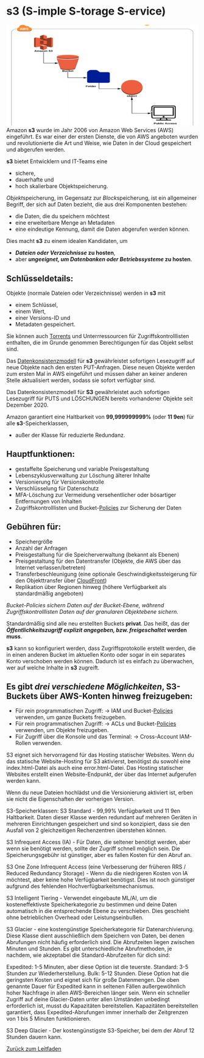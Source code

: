 # s3 (S-imple S-torage S-ervice) 
![Amazon s3](../../docs/pngs/s3.png) 
Amazon **s3** wurde im Jahr 2006 von Amazon Web Services (AWS) eingeführt. Es war einer der ersten Dienste, die von AWS angeboten wurden und revolutionierte die Art und Weise, wie Daten in der Cloud gespeichert und abgerufen werden.

**s3** bietet Entwicklern und IT-Teams eine 
* sichere,
* dauerhafte und
* hoch skalierbare Objektspeicherung.

*Objekt*speicherung, im Gegensatz zur *Block*speicherung, ist ein allgemeiner Begriff, der sich auf Daten bezieht, die aus drei Komponenten bestehen:

* die Daten, die du speichern möchtest
* eine erweiterbare Menge an Metadaten
* eine eindeutige Kennung, damit die Daten abgerufen werden können.

Dies macht **s3** zu einem idealen Kandidaten, um 
* **_Dateien oder Verzeichnisse_ zu hosten**,
* aber **_ungeeignet, um Datenbanken oder Betriebssysteme_ zu hosten**.

## Schlüsseldetails:

Objekte (normale Dateien oder Verzeichnisse) werden in **s3** mit 
* einem Schlüssel,
* einem Wert,
* einer Versions-ID und
* Metadaten gespeichert.

Sie können auch [Torrents](https://de.wikipedia.org/wiki/BitTorrent) und Unterrressourcen für Zugriffskontrolllisten enthalten, die im Grunde genommen Berechtigungen für das Objekt selbst sind.

Das [Datenkonsistenzmodell](https://de.wikipedia.org/wiki/Konsistenz_(Datenspeicherung)) für **s3** gewährleistet sofortigen Lesezugriff auf neue Objekte nach den ersten PUT-Anfragen. Diese neuen Objekte werden zum ersten Mal in AWS eingeführt und müssen daher an keiner anderen Stelle aktualisiert werden, sodass sie sofort verfügbar sind.

Das Datenkonsistenzmodell für **S3** gewährleistet auch sofortigen Lesezugriff für PUTS und LÖSCHUNGEN bereits vorhandener Objekte seit Dezember 2020.

Amazon garantiert eine Haltbarkeit von **99,999999999%** (oder **11 9en**) für alle **s3**-Speicherklassen, 
* außer der Klasse für reduzierte Redundanz.

## Hauptfunktionen:
* gestaffelte Speicherung und variable Preisgestaltung
* Lebenszyklusverwaltung zur Löschung älterer Inhalte
* Versionierung für Versionskontrolle
* Verschlüsselung für Datenschutz
* MFA-Löschung zur Vermeidung versehentlicher oder bösartiger Entfernungen von Inhalten
* Zugriffskontrolllisten und Bucket-[Policies](https://awspolicygen.s3.amazonaws.com/policygen.html) zur Sicherung der Daten

## Gebühren für:
* Speichergröße
* Anzahl der Anfragen
* Preisgestaltung für die Speicherverwaltung (bekannt als Ebenen)
* Preisgestaltung für den Datentransfer (Objekte, die AWS über das Internet verlassen/betreten)
* Transferbeschleunigung (eine optionale Geschwindigkeitssteigerung für den Objekttransfer über [CloudFront](../../docs/services/CloudFront.md))
* Replikation über Regionen hinweg (höhere Verfügbarkeit als standardmäßig angeboten)

*Bucket-Policies sichern Daten auf der Bucket-Ebene, während Zugriffskontrolllisten Daten auf der granularen Objektebene sichern.*

Standardmäßig sind alle neu erstellten Buckets **privat**. Das heißt, das der **_Öffentlichkeitszugriff explizit angegeben, bzw. freigeschaltet_ werden muss**.

**s3** kann so konfiguriert werden, dass Zugriffsprotokolle erstellt werden, die in einen anderen Bucket im aktuellen Konto oder sogar in ein separates Konto verschoben werden können. Dadurch ist es einfach zu überwachen, wer auf welche Inhalte in **s3** zugreift.

## Es gibt **_drei verschiedene Möglichkeiten_, S3-Buckets über AWS-Konten hinweg freizugeben**:
* Für rein programmatischen Zugriff: -> IAM und Bucket-[Policies](https://awspolicygen.s3.amazonaws.com/policygen.html) verwenden, um ganze Buckets freizugeben.
* Für rein programmatischen Zugriff: -> ACLs und Bucket-[Policies](https://awspolicygen.s3.amazonaws.com/policygen.html) verwenden, um Objekte freizugeben.
* Für Zugriff über die Konsole und das Terminal: -> Cross-Account IAM-Rollen verwenden.

S3 eignet sich hervorragend für das Hosting statischer Websites. Wenn du das statische Website-Hosting für S3 aktivierst, benötigst du sowohl eine index.html-Datei als auch eine error.html-Datei. Das Hosting statischer Websites erstellt einen Website-Endpunkt, der über das Internet aufgerufen werden kann.

Wenn du neue Dateien hochlädst und die Versionierung aktiviert ist, erben sie nicht die Eigenschaften der vorherigen Version.

S3-Speicherklassen:
S3 Standard - 99,99% Verfügbarkeit und 11 9en Haltbarkeit. Daten dieser Klasse werden redundant auf mehreren Geräten in mehreren Einrichtungen gespeichert und sind so konzipiert, dass sie den Ausfall von 2 gleichzeitigen Rechenzentren überstehen können.

S3 Infrequent Access (IA) - Für Daten, die seltener benötigt werden, aber wenn sie benötigt werden, sollte der Zugriff schnell möglich sein. Die Speicherungsgebühr ist günstiger, aber es fallen Kosten für den Abruf an.

S3 One Zone Infrequent Access (eine Verbesserung der früheren RRS / Reduced Redundancy Storage) - Wenn du die niedrigeren Kosten von IA möchtest, aber keine hohe Verfügbarkeit benötigst. Dies ist noch günstiger aufgrund des fehlenden Hochverfügbarkeitsmechanismus.

S3 Intelligent Tiering - Verwendet eingebaute ML/AI, um die kosteneffektivste Speicherkategorie zu bestimmen und deine Daten automatisch in die entsprechende Ebene zu verschieben. Dies geschieht ohne betrieblichen Overhead oder Leistungseinbußen.

S3 Glacier - eine kostengünstige Speicherkategorie für Datenarchivierung. Diese Klasse dient ausschließlich dem Speichern von Daten, bei denen Abrufungen nicht häufig erforderlich sind. Die Abrufzeiten liegen zwischen Minuten und Stunden. Es gibt unterschiedliche Abrufmethoden, je nachdem, wie akzeptabel die Standard-Abrufzeiten für dich sind:

Expedited: 1-5 Minuten, aber diese Option ist die teuerste.
Standard: 3-5 Stunden zur Wiederherstellung.
Bulk: 5-12 Stunden. Diese Option hat die geringsten Kosten und eignet sich für große Datenmengen.
Die oben genannte Dauer für Expedited kann in seltenen Fällen außergewöhnlich hoher Nachfrage in allen AWS-Bereichen länger sein. Wenn ein schneller Zugriff auf deine Glacier-Daten unter allen Umständen unbedingt erforderlich ist, musst du Kapazitäten bereitstellen. Kapazitäten bereitstellen garantiert, dass Expedited-Abrufungen immer innerhalb der Zeitgrenzen von 1 bis 5 Minuten funktionieren.

S3 Deep Glacier - Der kostengünstigste S3-Speicher, bei dem der Abruf 12 Stunden dauern kann.


















[Zurück zum Leitfaden](../../README.md)
